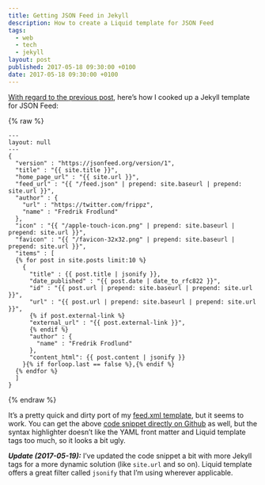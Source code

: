 ```yaml
---
title: Getting JSON Feed in Jekyll
description: How to create a Liquid template for JSON Feed
tags:
  - web
  - tech
  - jekyll
layout: post
published: 2017-05-18 09:30:00 +0100
date: 2017-05-18 09:30:00 +0100
---
```


[With regard to the previous post](/2017/05/18/json-feed/), here’s how I cooked up a Jekyll template for JSON Feed:

{% raw %}

~~~liquid
---
layout: null
---
{
  "version" : "https://jsonfeed.org/version/1",
  "title" : "{{ site.title }}",
  "home_page_url" : "{{ site.url }}",
  "feed_url" : "{{ "/feed.json" | prepend: site.baseurl | prepend: site.url }}",
  "author" : {
    "url" : "https://twitter.com/frippz",
    "name" : "Fredrik Frodlund"
  },
  "icon" : "{{ "/apple-touch-icon.png" | prepend: site.baseurl | prepend: site.url }}",
  "favicon" : "{{ "/favicon-32x32.png" | prepend: site.baseurl | prepend: site.url }}",
  "items" : [
  {% for post in site.posts limit:10 %}
    {
      "title" : {{ post.title | jsonify }},
      "date_published" : "{{ post.date | date_to_rfc822 }}",
      "id" : "{{ post.url | prepend: site.baseurl | prepend: site.url }}",
      "url" : "{{ post.url | prepend: site.baseurl | prepend: site.url }}",
      {% if post.external-link %}
      "external_url" : "{{ post.external-link }}",
      {% endif %}
      "author" : {
        "name" : "Fredrik Frodlund"
      },
      "content_html": {{ post.content | jsonify }}
    }{% if forloop.last == false %},{% endif %}
  {% endfor %}
  ]
}
~~~

{% endraw %}

It’s a pretty quick and dirty port of my [feed.xml template](https://github.com/frippz/frippz.se/blob/master/feed.xml), but it seems to work. You can get the above [code snippet directly on Github](https://github.com/frippz/frippz.se/blob/master/feed.json) as well, but the syntax highlighter doesn’t like the YAML front matter and Liquid template tags too much, so it looks a bit ugly.

**_Update (2017-05-19):_** I’ve updated the code snippet a bit with more Jekyll tags for a more dynamic solution (like `site.url` and so on). Liquid template offers a great filter called `jsonify` that I’m using wherever applicable.
